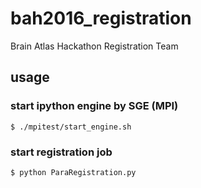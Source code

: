 # bah2016_registration
Brain Atlas Hackathon Registration Team

## usage
### start ipython engine by SGE (MPI)
```
$ ./mpitest/start_engine.sh
```

### start registration job
```
$ python ParaRegistration.py

```

